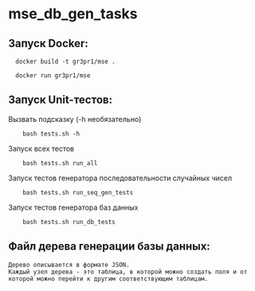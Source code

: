# mse_db_gen_tasks

## Запуск Docker:
```
  docker build -t gr3pr1/mse .
```
```
  docker run gr3pr1/mse
```

## Запуск Unit-тестов:
Вызвать подсказку (-h необязательно)
```commandline
    bash tests.sh -h
```
Запуск всех тестов 
```commandline
    bash tests.sh run_all
```
Запуск тестов генератора последовательности случайных чисел
```commandline
    bash tests.sh run_seq_gen_tests
```
Запуск тестов генератора баз данных
```commandline
    bash tests.sh run_db_tests
```

## Файл дерева генерации базы данных:
```
Дерево описывается в формате JSON.
Каждый узел дерева - это таблица, в которой можно создать поля и от которой можно перейти к другим соответствующим таблицам.
```
